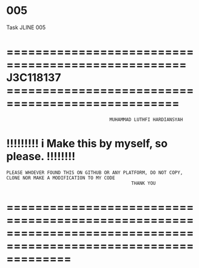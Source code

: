 # 005
Task JLINE 005

# =================================================== J3C118137 ==================================================
                                          MUHAMMAD LUTHFI HARDIANSYAH
#                                 !!!!!!!!! i Make this by myself, so please. !!!!!!!!
    PLEASE WHOEVER FOUND THIS ON GITHUB OR ANY PLATFORM, DO NOT COPY, CLONE NOR MAKE A MODIFICATION TO MY CODE
                                                  THANK YOU 
# =================================================================================================================
